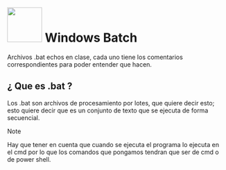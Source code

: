 # <img with= auto height= 80px src="https://cdn-icons-png.freepik.com/512/9277/9277297.png"> Windows Batch
Archivos .bat echos en clase, cada uno tiene los comentarios correspondientes para poder entender que hacen.

## ¿ Que es .bat ?
Los .bat son archivos de procesamiento por lotes, que quiere decir esto;
esto quiere decir que es un conjunto de texto que se ejecuta de forma secuencial.

>[!Note]
>Hay que tener en cuenta que cuando se ejecuta el programa lo ejecuta en el cmd por lo que los comandos que pongamos tendran que ser de cmd o de power shell.
